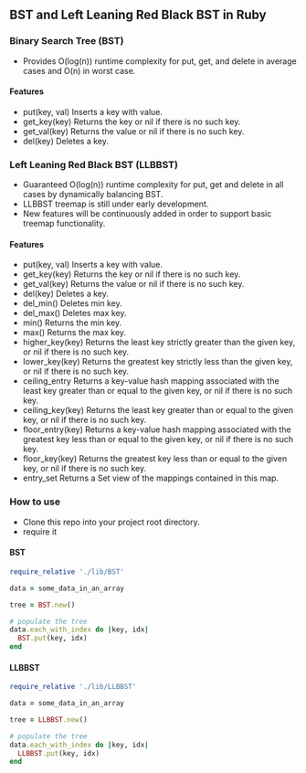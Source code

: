## BST and Left Leaning Red Black BST in Ruby

### Binary Search Tree (BST)

* Provides O(log(n)) runtime complexity for put, get, and delete in average cases and O(n) in worst case.  

#### Features

* put(key, val) Inserts a key with value.
* get_key(key) Returns the key or nil if there is no such key.
* get_val(key) Returns the value or nil if there is no such key.
* del(key) Deletes a key.

### Left Leaning Red Black BST (LLBBST)

* Guaranteed O(log(n)) runtime complexity for put, get and delete in all cases by dynamically balancing BST.
* LLBBST treemap is still under early development.
* New features will be continuously added in order to support basic treemap functionality.

#### Features

* put(key, val) Inserts a key with value.
* get_key(key) Returns the key or nil if there is no such key.
* get_val(key) Returns the value or nil if there is no such key.
* del(key) Deletes a key.
* del_min() Deletes min key.
* del_max() Deletes max key.
* min() Returns the min key.
* max() Returns the max key.
* higher_key(key) Returns the least key strictly greater than the given key, or nil if there is no such key.
* lower_key(key) Returns the greatest key strictly less than the given key, or nil if there is no such key.
* ceiling_entry Returns a key-value hash mapping associated with the least key greater than or equal to the given key, or nil if there is no such key.
* ceiling_key(key) Returns the least key greater than or equal to the given key, or nil if there is no such key.
* floor_entry(key) Returns a key-value hash mapping associated with the greatest key less than or equal to the given key, or nil if there is no such key.
* floor_key(key) Returns the greatest key less than or equal to the given key, or nil if there is no such key.
* entry_set Returns a Set view of the mappings contained in this map.

### How to use

* Clone this repo into your project root directory.
* require it

#### BST

```ruby
require_relative './lib/BST'

data = some_data_in_an_array

tree = BST.new()

# populate the tree
data.each_with_index do |key, idx|
  BST.put(key, idx)
end
```

#### LLBBST

```ruby
require_relative './lib/LLBBST'

data = some_data_in_an_array

tree = LLBBST.new()

# populate the tree
data.each_with_index do |key, idx|
  LLBBST.put(key, idx)
end
```
